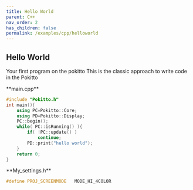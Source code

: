 ```yaml
---
title: Hello World
parent: C++
nav_order: 2
has_children: false
permalink: /examples/cpp/helloworld
---
```



## Hello World
Your first program on the pokitto 
This is the classic approach to write code in the Pokitto
 
<div class="code-example" markdown="1">
**main.cpp**
</div>

```cpp
#include "Pokitto.h"
int main(){
    using PC=Pokitto::Core;
    using PD=Pokitto::Display;
    PC::begin();
    while( PC::isRunning() ){
        if( !PC::update() ) 
            continue;
        PD::print("hello world");
    }
    return 0;
}
```

<div class="code-example" markdown="1">
**My_settings.h**
</div>

```cpp
#define PROJ_SCREENMODE   MODE_HI_4COLOR
```

